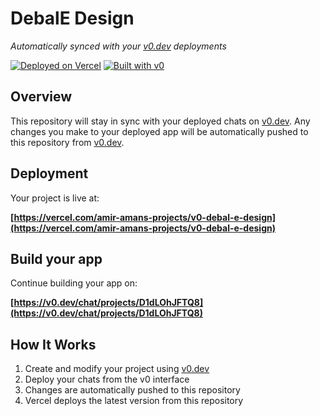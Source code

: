 # DebalE Design

*Automatically synced with your [v0.dev](https://v0.dev) deployments*

[![Deployed on Vercel](https://img.shields.io/badge/Deployed%20on-Vercel-black?style=for-the-badge&logo=vercel)](https://vercel.com/amir-amans-projects/v0-debal-e-design)
[![Built with v0](https://img.shields.io/badge/Built%20with-v0.dev-black?style=for-the-badge)](https://v0.dev/chat/projects/D1dLOhJFTQ8)

## Overview

This repository will stay in sync with your deployed chats on [v0.dev](https://v0.dev).
Any changes you make to your deployed app will be automatically pushed to this repository from [v0.dev](https://v0.dev).

## Deployment

Your project is live at:

**[https://vercel.com/amir-amans-projects/v0-debal-e-design](https://vercel.com/amir-amans-projects/v0-debal-e-design)**

## Build your app

Continue building your app on:

**[https://v0.dev/chat/projects/D1dLOhJFTQ8](https://v0.dev/chat/projects/D1dLOhJFTQ8)**

## How It Works

1. Create and modify your project using [v0.dev](https://v0.dev)
2. Deploy your chats from the v0 interface
3. Changes are automatically pushed to this repository
4. Vercel deploys the latest version from this repository
